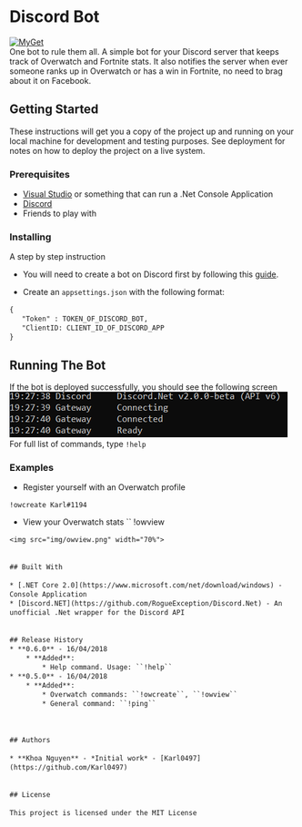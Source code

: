 # Discord Bot

[![MyGet](https://img.shields.io/myget/discord-net/vpre/Discord.Net.svg)](https://www.myget.org/feed/Packages/discord-net)   
One bot to rule them all. A simple bot for your Discord server that keeps track of Overwatch and Fortnite stats. It also notifies the server when ever someone ranks up in Overwatch or has a win in Fortnite, no need to brag about it on Facebook.

## Getting Started

These instructions will get you a copy of the project up and running on your local machine for development and testing purposes. See deployment for notes on how to deploy the project on a live system.

### Prerequisites
* [Visual Studio](https://www.visualstudio.com/vs/whatsnew/) or something that can run a .Net Console Application
* [Discord](https://discordapp.com/)
* Friends to play with

### Installing

A step by step instruction

* You will need to create a bot on Discord first by following this [guide]( https://github.com/reactiflux/discord-irc/wiki/Creating-a-discord-bot-&-getting-a-token).

* Create an ``appsettings.json`` with the following format:
 ```
 {
 	"Token" : TOKEN_OF_DISCORD_BOT,
 	"ClientID: CLIENT_ID_OF_DISCORD_APP
 }
 ```
 
 

## Running The Bot

If the bot is deployed successfully, you should see the following screen
![Bot is running](img/bot.png "Title")  
For full list of commands, type ``!help``


### Examples

* Register yourself with an Overwatch profile

```
!owcreate Karl#1194
```
* View your Overwatch stats
``
!owview
```
<img src="img/owview.png" width="70%">


## Built With

* [.NET Core 2.0](https://www.microsoft.com/net/download/windows) - Console Application
* [Discord.NET](https://github.com/RogueException/Discord.Net) - An unofficial .Net wrapper for the Discord API


## Release History
* **0.6.0** - 16/04/2018
	* **Added**:
		* Help command. Usage: ``!help``
* **0.5.0** - 16/04/2018
	* **Added**:
		* Overwatch commands: ``!owcreate``, ``!owview``
		* General command: ``!ping``
  


## Authors

* **Khoa Nguyen** - *Initial work* - [Karl0497](https://github.com/Karl0497)


## License

This project is licensed under the MIT License

